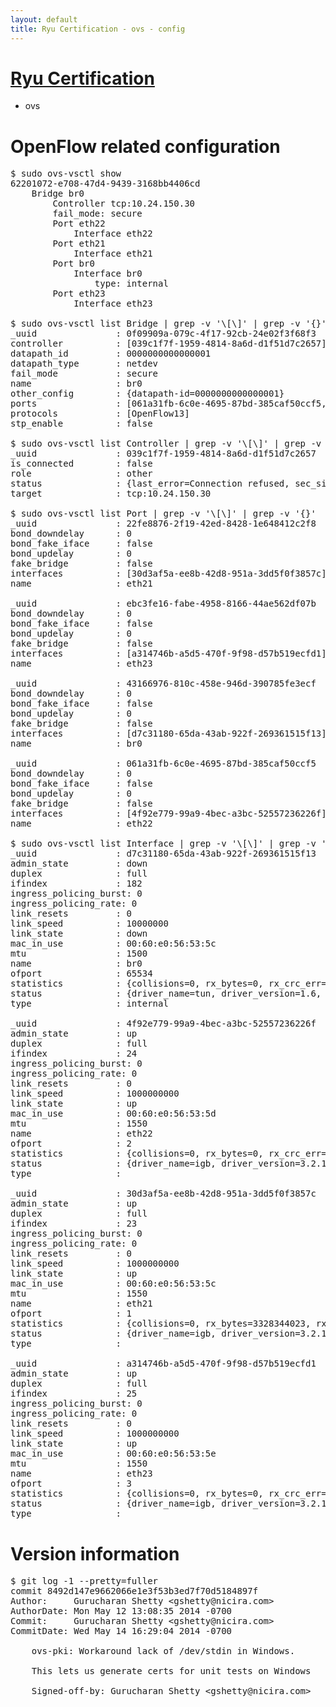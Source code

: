 ```yaml
---
layout: default
title: Ryu Certification - ovs - config
---
```

# [Ryu Certification](http://osrg.github.io/ryu/certification.html)
* ovs 

# OpenFlow related configuration
<pre>
$ sudo ovs-vsctl show
62201072-e708-47d4-9439-3168bb4406cd
    Bridge br0
        Controller tcp:10.24.150.30
        fail_mode: secure
        Port eth22
            Interface eth22
        Port eth21
            Interface eth21
        Port br0
            Interface br0
                type: internal
        Port eth23
            Interface eth23

$ sudo ovs-vsctl list Bridge | grep -v '\[\]' | grep -v '{}'
_uuid               : 0f09909a-079c-4f17-92cb-24e02f3f68f3
controller          : [039c1f7f-1959-4814-8a6d-d1f51d7c2657]
datapath_id         : 0000000000000001
datapath_type       : netdev
fail_mode           : secure
name                : br0
other_config        : {datapath-id=0000000000000001}
ports               : [061a31fb-6c0e-4695-87bd-385caf50ccf5, 22fe8876-2f19-42ed-8428-1e648412c2f8, 43166976-810c-458e-946d-390785fe3ecf, ebc3fe16-fabe-4958-8166-44ae562df07b]
protocols           : [OpenFlow13]
stp_enable          : false

$ sudo ovs-vsctl list Controller | grep -v '\[\]' | grep -v '{}'
_uuid               : 039c1f7f-1959-4814-8a6d-d1f51d7c2657
is_connected        : false
role                : other
status              : {last_error=Connection refused, sec_since_connect=552, sec_since_disconnect=1, state=BACKOFF}
target              : tcp:10.24.150.30

$ sudo ovs-vsctl list Port | grep -v '\[\]' | grep -v '{}'
_uuid               : 22fe8876-2f19-42ed-8428-1e648412c2f8
bond_downdelay      : 0
bond_fake_iface     : false
bond_updelay        : 0
fake_bridge         : false
interfaces          : [30d3af5a-ee8b-42d8-951a-3dd5f0f3857c]
name                : eth21

_uuid               : ebc3fe16-fabe-4958-8166-44ae562df07b
bond_downdelay      : 0
bond_fake_iface     : false
bond_updelay        : 0
fake_bridge         : false
interfaces          : [a314746b-a5d5-470f-9f98-d57b519ecfd1]
name                : eth23

_uuid               : 43166976-810c-458e-946d-390785fe3ecf
bond_downdelay      : 0
bond_fake_iface     : false
bond_updelay        : 0
fake_bridge         : false
interfaces          : [d7c31180-65da-43ab-922f-269361515f13]
name                : br0

_uuid               : 061a31fb-6c0e-4695-87bd-385caf50ccf5
bond_downdelay      : 0
bond_fake_iface     : false
bond_updelay        : 0
fake_bridge         : false
interfaces          : [4f92e779-99a9-4bec-a3bc-52557236226f]
name                : eth22

$ sudo ovs-vsctl list Interface | grep -v '\[\]' | grep -v '{}'
_uuid               : d7c31180-65da-43ab-922f-269361515f13
admin_state         : down
duplex              : full
ifindex             : 182
ingress_policing_burst: 0
ingress_policing_rate: 0
link_resets         : 0
link_speed          : 10000000
link_state          : down
mac_in_use          : 00:60:e0:56:53:5c
mtu                 : 1500
name                : br0
ofport              : 65534
statistics          : {collisions=0, rx_bytes=0, rx_crc_err=0, rx_dropped=0, rx_errors=0, rx_frame_err=0, rx_over_err=0, rx_packets=0, tx_bytes=0, tx_dropped=0, tx_errors=0, tx_packets=0}
status              : {driver_name=tun, driver_version=1.6, firmware_version=N/A}
type                : internal

_uuid               : 4f92e779-99a9-4bec-a3bc-52557236226f
admin_state         : up
duplex              : full
ifindex             : 24
ingress_policing_burst: 0
ingress_policing_rate: 0
link_resets         : 0
link_speed          : 1000000000
link_state          : up
mac_in_use          : 00:60:e0:56:53:5d
mtu                 : 1550
name                : eth22
ofport              : 2
statistics          : {collisions=0, rx_bytes=0, rx_crc_err=0, rx_dropped=0, rx_errors=0, rx_frame_err=0, rx_over_err=0, rx_packets=0, tx_bytes=1374044868, tx_dropped=0, tx_errors=0, tx_packets=921641}
status              : {driver_name=igb, driver_version=3.2.10-k, firmware_version=2.10-9}
type                : 

_uuid               : 30d3af5a-ee8b-42d8-951a-3dd5f0f3857c
admin_state         : up
duplex              : full
ifindex             : 23
ingress_policing_burst: 0
ingress_policing_rate: 0
link_resets         : 0
link_speed          : 1000000000
link_state          : up
mac_in_use          : 00:60:e0:56:53:5c
mtu                 : 1550
name                : eth21
ofport              : 1
statistics          : {collisions=0, rx_bytes=3328344023, rx_crc_err=0, rx_dropped=0, rx_errors=0, rx_frame_err=0, rx_over_err=0, rx_packets=2234109, tx_bytes=0, tx_dropped=0, tx_errors=0, tx_packets=0}
status              : {driver_name=igb, driver_version=3.2.10-k, firmware_version=2.10-9}
type                : 

_uuid               : a314746b-a5d5-470f-9f98-d57b519ecfd1
admin_state         : up
duplex              : full
ifindex             : 25
ingress_policing_burst: 0
ingress_policing_rate: 0
link_resets         : 0
link_speed          : 1000000000
link_state          : up
mac_in_use          : 00:60:e0:56:53:5e
mtu                 : 1550
name                : eth23
ofport              : 3
statistics          : {collisions=0, rx_bytes=0, rx_crc_err=0, rx_dropped=0, rx_errors=0, rx_frame_err=0, rx_over_err=0, rx_packets=0, tx_bytes=2249926500, tx_dropped=0, tx_errors=0, tx_packets=1499951}
status              : {driver_name=igb, driver_version=3.2.10-k, firmware_version=2.10-9}
type                : 
</pre>

# Version information
<pre>
$ git log -1 --pretty=fuller
commit 8492d147e9662066e1e3f53b3ed7f70d5184897f
Author:     Gurucharan Shetty &lt;gshetty@nicira.com&gt;
AuthorDate: Mon May 12 13:08:35 2014 -0700
Commit:     Gurucharan Shetty &lt;gshetty@nicira.com&gt;
CommitDate: Wed May 14 16:29:04 2014 -0700

    ovs-pki: Workaround lack of /dev/stdin in Windows.
    
    This lets us generate certs for unit tests on Windows
    
    Signed-off-by: Gurucharan Shetty &lt;gshetty@nicira.com&gt;
</pre>
